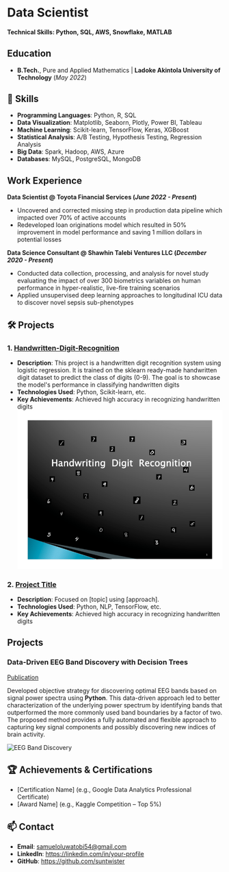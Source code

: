 # Data Scientist

#### Technical Skills: Python, SQL, AWS, Snowflake, MATLAB

## Education
- **B.Tech.**, Pure and Applied Mathematics | **Ladoke Akintola University of Technology** (_May 2022_)

## 🧠 Skills
- **Programming Languages**: Python, R, SQL
- **Data Visualization**: Matplotlib, Seaborn, Plotly, Power BI, Tableau
- **Machine Learning**: Scikit-learn, TensorFlow, Keras, XGBoost
- **Statistical Analysis**: A/B Testing, Hypothesis Testing, Regression Analysis
- **Big Data**: Spark, Hadoop, AWS, Azure
- **Databases**: MySQL, PostgreSQL, MongoDB

## Work Experience
**Data Scientist @ Toyota Financial Services (_June 2022 - Present_)**
- Uncovered and corrected missing step in production data pipeline which impacted over 70% of active accounts
- Redeveloped loan originations model which resulted in 50% improvement in model performance and saving 1 million dollars in potential losses

**Data Science Consultant @ Shawhin Talebi Ventures LLC (_December 2020 - Present_)**
- Conducted data collection, processing, and analysis for novel study evaluating the impact of over 300 biometrics variables on human performance in hyper-realistic, live-fire training scenarios
- Applied unsupervised deep learning approaches to longitudinal ICU data to discover novel sepsis sub-phenotypes

## 🛠️ Projects
### 1. **[Handwritten-Digit-Recognition](https://link-to-project.com)**
   - **Description**: This project is a handwritten digit recognition system using logistic regression. It is trained on the sklearn ready-made handwritten digit dataset to predict the class of digits (0-9). The goal is to showcase the model's performance in classifying handwritten digits
   - **Technologies Used**: Python, Scikit-learn, etc.
   - **Key Achievements**: Achieved high accuracy in recognizing handwritten digits
![Handwritten-Digit-Recognition](/assets/images/Handwritten-Digit-Recognition.png)

### 2. **[Project Title](https://link-to-project.com)**
   - **Description**: Focused on [topic] using [approach].
   - **Technologies Used**: Python, NLP, TensorFlow, etc.
   - **Key Achievements**: Achieved high accuracy in recognizing handwritten digits

## Projects
### Data-Driven EEG Band Discovery with Decision Trees
[Publication](https://www.mdpi.com/1424-8220/22/8/3048)

Developed objective strategy for discovering optimal EEG bands based on signal power spectra using **Python**. This data-driven approach led to better characterization of the underlying power spectrum by identifying bands that outperformed the more commonly used band boundaries by a factor of two. The proposed method provides a fully automated and flexible approach to capturing key signal components and possibly discovering new indices of brain activity.

![EEG Band Discovery](/assets/img/eeg_band_discovery.jpeg)

## 🏆 Achievements & Certifications
- [Certification Name] (e.g., Google Data Analytics Professional Certificate)
- [Award Name] (e.g., Kaggle Competition – Top 5%)

## 📫 Contact
- **Email**: samueloluwatobi54@gmail.com
- **LinkedIn**: https://linkedin.com/in/your-profile
- **GitHub**: https://github.com/suntwister

